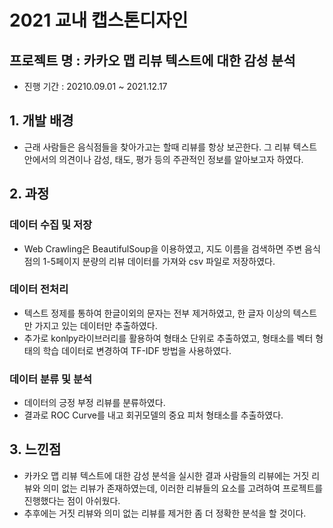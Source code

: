 # 2021 교내 캡스톤디자인

## 프로젝트 명 : 카카오 맵 리뷰 텍스트에 대한 감성 분석
- 진행 기간 : 20210.09.01 ~ 2021.12.17

## 1. 개발 배경
- 근래 사람들은 음식점들을 찾아가고는 할때 리뷰를 항상 보곤한다. 그 리뷰 텍스트 안에서의 의견이나 감성, 태도, 평가 등의 주관적인 정보를 알아보고자 하였다.

## 2. 과정
### 데이터 수집 및 저장
- Web Crawling은 BeautifulSoup을 이용하였고, 지도 이름을 검색하면 주변 음식점의 1-5페이지 분량의 리뷰 데이터를 가져와 csv 파일로 저장하였다.

### 데이터 전처리
- 텍스트 정제를 통하여 한글이외의 문자는 전부 제거하였고, 한 글자 이상의 텍스트만 가지고 있는 데이터만 추출하였다.
- 추가로 konlpy라이브러리를 활용하여 형태소 단위로 추출하였고, 형태소를 벡터 형태의 학습 데이터로 변경하여 TF-IDF 방법을 사용하였다.

### 데이터 분류 및 분석
- 데이터의 긍정 부정 리뷰를 분류하였다.
- 결과로 ROC Curve를 내고 회귀모델의 중요 피처 형태소를 추출하였다.

## 3. 느낀점
- 카카오 맵 리뷰 텍스트에 대한 감성 분석을 실시한 결과 사람들의 리뷰에는 거짓 리뷰와 의미 없는 리뷰가 존재하였는데, 이러한 리뷰들의 요소를 고려하여 프로젝트를 진행했다는 점이 아쉬웠다.
- 추후에는 거짓 리뷰와 의미 없는 리뷰를 제거한 좀 더 정확한 분석을 할 것이다.

